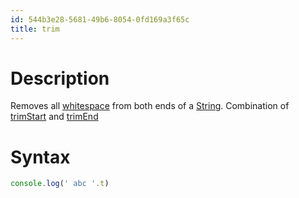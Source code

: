 ```yaml
---
id: 544b3e28-5681-49b6-8054-0fd169a3f65c
title: trim
---
```


# Description

Removes all
[whitespace](20201116100926-characters_that_count_as_whitespace) from
both ends of a [String](20200922164551-strings). Combination of
[trimStart](20201116100205-trimstart) and
[trimEnd](20201116100239-trimend)

# Syntax

``` javascript
console.log(' abc '.t)
```
